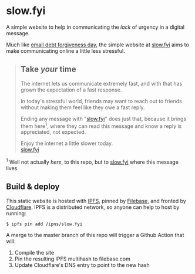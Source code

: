 # slow.fyi

A simple website to help in communicating the _lack_ of urgency in a digital message.

Much like [email debt forgiveness day](https://gimletmedia.com/shows/reply-all/posts/edfd), the simple website at [slow.fyi](https://slow.fyi) aims to make communicating online a little less stressful.

> ## Take _your_ time
>
> The internet lets us communicate extremely fast, and with that has grown the expectation of a fast response.
>
> In today's stressful world, friends may want to reach out to friends without making them feel like they owe a fast reply.
>
> Ending any message with "[slow.fyi](https://slow.fyi)" does just that, because it brings them here<sup>1</sup>, where they can read this message and know a reply is appreciated, not expected.
>
> Enjoy the internet a little slower today.<br/>
> [slow.fyi](https://slow.fyi)

<sup>1</sup> Well not actually _here_, to this repo, but to [slow.fyi](https://slow.fyi) where this message lives.

## Build & deploy

This static website is hosted with [IPFS](https://ipfs.io), pinned by [Filebase](https://filebase.com), and fronted by [Cloudflare](https://www.cloudflare-ipfs.com). IPFS is a distributed network, so anyone can help to host by running:

```
$ ipfs pin add /ipns/slow.fyi
```

A merge to the master branch of this repo will trigger a Github Action that will:

1. Compile the site
2. Pin the resulting IPFS multihash to filebase.com
3. Update Cloudflare's DNS entry to point to the new hash
